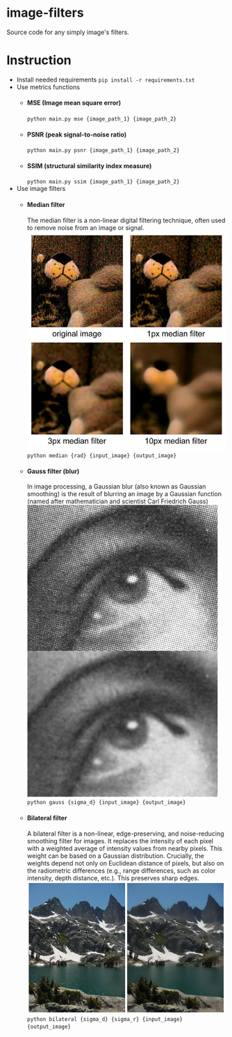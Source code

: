 # image-filters
Source code for any simply  image's filters.

# Instruction

- Install needed requirements
`pip install -r requirements.txt`
- Use metrics functions
    - #### MSE (Image mean square error)
        `python main.py mse {image_path_1} {image_path_2}`
    - #### PSNR (peak signal-to-noise ratio)
        `python main.py psnr {image_path_1} {image_path_2}`
    - #### SSIM (structural similarity index measure)
        `python main.py ssim {image_path_1} {image_path_2}`
- Use image filters
    - #### Median filter
        The median filter is a non-linear digital filtering technique, often used to remove noise from an image or signal.
        ![median-filter](./img/median-filter.jpg)</br>
        `python median {rad} {input_image} {output_image}`</br>
    - #### Gauss filter (blur)
        In image processing, a Gaussian blur (also known as Gaussian smoothing) is the result of blurring an image by a Gaussian function (named after mathematician and scientist Carl Friedrich Gauss)</br>
        ![gauss-filter](./img/gauss-filter.jpg)</br>
        `python gauss {sigma_d} {input_image} {output_image}`
    - #### Bilateral filter
        A bilateral filter is a non-linear, edge-preserving, and noise-reducing smoothing filter for images. It replaces the intensity of each pixel with a weighted average of intensity values from nearby pixels. This weight can be based on a Gaussian distribution. Crucially, the weights depend not only on Euclidean distance of pixels, but also on the radiometric differences (e.g., range differences, such as color intensity, depth distance, etc.). This preserves sharp edges.</br>
        ![bilateral-filter](./img/bilateral-filter.jpg) </br>
        `python bilateral {sigma_d} {sigma_r} {input_image} {output_image}`
